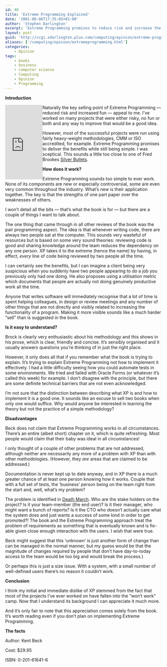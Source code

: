 ```yaml
---
id: 40
title: 'Extreme Programming Explained'
date: '2001-08-06T17:35:05+01:00'
author: 'Stephen Darlington'
excerpt: 'Extreme Programming promises to reduce risk and increase the fun of programming. Can that be true? '
layout: post
guid: 'http://ccgi.sdarlington.plus.com/computing/opinion/extreme-programming-explained.html'
aliases: ['/computing/opinion/extremeprogramming.html']
categories:
    - Opinion
tags:
    - books
    - business
    - computer science
    - Computing
    - Opinion
    - Programming
---
```


**Introduction**

<iframe align="left" frameborder="0" height="240" loading="lazy" marginheight="0" marginwidth="0" scrolling="no" src="http://rcm.amazon.com/e/cm?o=1&l=as1&f=ifr&t=zx81orguk00&p=8&asins=0201616416&IS2=1&lt1=_blank" width="120"><map name="boxmap-p8"><area coords="14, 200, 103, 207" href="http://rcm.amazon.com/e/cm/privacy-policy.html?o=1" shape="RECT"></area><area coords="0,0,10000,10000" href="http://www.amazon.com/exec/obidos/redirect-home/zx81orguk00"></area></map>![Shop at Amazon.com](http://rcm-images.amazon.com/images/G/01/rcm/120x240.gif)

</iframe>Naturally the key selling point of Extreme Programming — reduced risk and increased fun — appeal to me. I’ve worked on many projects that were either risky, no fun or both and any way to improve that would be a good idea.

However, most of the successful projects were run using fairly heavy-weight methodologies, CMM or ISO accredited, for example. Extreme Programming promises to deliver the benefits while still being simple. I was sceptical. This sounds a little too close to one of Fred Brookes [Silver Bullets](http://www.amazon.co.uk/exec/obidos/ASIN/0201835959/zx81orguk).

**How does it work?**

Extreme Programming sounds too simple to ever work. None of its components are new or especially controversial, some are even very common throughout the industry. What’s new is their application together. The key is that the strengths of one part paper over the weaknesses of others.

I won’t detail all the bits — that’s what the book is for — but there are a couple of things I want to talk about.

The one thing that came through in all other reviews of the book was the pair programming aspect. The idea is that whenever writing code, there are always two people sat at the computer. This sounds very wasteful of resources but is based on some very sound theories: reviewing code is good and sharing knowledge around the team reduces the dependency on any one person. XP takes it to the extreme (hence the name) by having, in effect, *every* line of code being reviewed by two people all the time.

I can certainly see the benefits, but I can imagine a client being very suspicious when you suddenly have two people appearing to do a job you previously only had one doing. He also proposes using a utilisation metric which documents that people are actually not doing genuinely productive work all the time.

Anyone that writes software will immediately recognise that a lot of time is spent helping colleagues, in design or review meetings and any number of other things that are not directly and visibly related to increasing the functionality of a program. Making it more visible sounds like a much harder “sell” than is suggested in the book.

**Is it easy to understand?**

Brock is clearly very enthusiastic about his methodology and this shows in his prose, which is clear, friendly and concise. It’s sensibly organised and it usually answers questions you’re thinking of in just the right place.

However, it only does all that if you remember what the book is trying to explain. It’s trying to explain Extreme Programming not how to implement it effectively. I had a little difficulty seeing how you could automate tests in some environments. We tried and failed with Oracle Forms (or whatever it’s called this week) for example. I don’t disagree with the principle, but there are some definite technical barriers that are not even acknowledged.

I’m not sure that the distinction between describing what XP is and how to implement it is a good one. It sounds like an excuse to sell two books when only one would suffice. Why would anyone be interested in learning the theory but not the practice of a simple methodology?

**Disadvantages**

Beck does not claim that Extreme Programming works in all circumstances. There’s an entire (albeit short) chapter on it, which is quite refreshing. Most people would claim that their baby was ideal in all circumstances!

I only thought of a couple of other problems that are not addressed, although neither are necessarily any more of a problem with XP than with other methodologies. (However, they *are* areas that are claimed to be addressed.)

Documentation is never kept up to date anyway, and in XP there is a much greater chance of at least one person knowing how it works. Couple that with a full set of tests, the ‘business’ person being on the team right from the start and, well, what’s my problem?

The problem is identified in [Death March](deathmarch.html). Who are the stake holders on the project? Is it your team-member (the end user)? Is it their manager, who might want a bunch of reports? Is it the CTO who doesn’t actually care what the system does and just wants a success of some kind in order to get promoted?! The book and the Extreme Programming approach treat the problem of requirements as something that is eventually known and is fix-able given close enough interaction with the users. I wish that were true.

Beck might suggest that this ‘unknown’ is just another form of change than can be managed in the normal manner, but my guess would be that the magnitude of changes required by people that don’t have day-to-today access to the team would be too big and would break the process.)

Or perhaps this is just a size issue. With a system, with a small number of well-defined users there’s no reason it couldn’t work.

**Conclusion**

I think my initial and immediate dislike of XP stemmed from the fact that most of the projects I’ve ever worked on have fallen into the “won’t work” camp. Now that I understand its background I can appreciate it much more.

And it’s only fair to note that this appreciation comes solely from the book. It’s worth reading even if you don’t plan on implementing Extreme Programming.

**The facts**

Author: Kent Beck

Cost: $29.95

ISBN: 0-201-61641-6